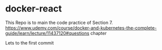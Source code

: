 # docker-react
This Repo is to main the code practice of Section 7. https://www.udemy.com/course/docker-and-kubernetes-the-complete-guide/learn/lecture/11437120#questions chapter

Lets to the first commit
